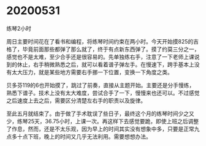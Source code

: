 # 20200531

练琴2小时

周日主要时间花在了看书和编程，将练琴时间约束在两小时。今天开始摸825的吉格了，毕竟前面那些都弹了那么就了，终于有点新东西弹了。摸了约莫三分之一，感觉也不是太难，至少合手还是很容易的。先单独练右手，注意了一下老师上课说到的休止，右手稍微熟悉之后，就可以看着谱子弹左手。在慢速下，跨手基本上没有太大压力，就是某些地方需要右手挪一下位置，变换一下角度之类。

贝多芬119的6也开始摸了，跳过了前奏，直接从主题开始。主要还是分手慢练，熟悉下谱子。技术上没有太大难度，尝试合手了一下，慢慢来也还可以。不过感觉之后速度上去之后，需要区分清楚左右手的职责以及旋律。

至此五月就结束了。由于做了手术耽误了些日子，最终这个月的练琴时间少之又少，练琴25天，36.75小时，上课一次。再这样下去感觉要跪，即使上班之后调整了作息，然而，还是不太乐观，因为早上的时间其实没有想象中多，只要是正常九点多十点下班，晚上的时间又几乎无法利用。需要想想办法。
